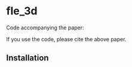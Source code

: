 # fle_3d

Code accompanying the paper:

If you use the code, please cite the above paper.

## Installation

